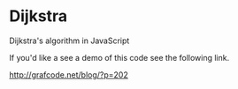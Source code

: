 # Dijkstra
Dijkstra's algorithm in JavaScript

If you'd like a see a demo of this code see the following link.

http://grafcode.net/blog/?p=202
